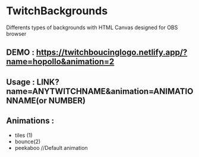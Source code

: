 # TwitchBackgrounds
Differents types of backgrounds with HTML Canvas designed for OBS browser

## DEMO : https://twitchboucinglogo.netlify.app/?name=hopollo&animation=2  

## Usage : LINK?name=ANYTWITCHNAME&animation=ANIMATIONNAME(or NUMBER)  
## Animations :
  * tiles (1)
  * bounce(2)
  * peekaboo //Default animation

